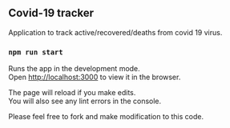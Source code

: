 ## Covid-19 tracker

Application to track active/recovered/deaths from covid 19 virus.

### `npm run start`

Runs the app in the development mode.<br />
Open [http://localhost:3000](http://localhost:3000) to view it in the browser.

The page will reload if you make edits.<br />
You will also see any lint errors in the console.

Please feel free to fork and make modification to this code.
